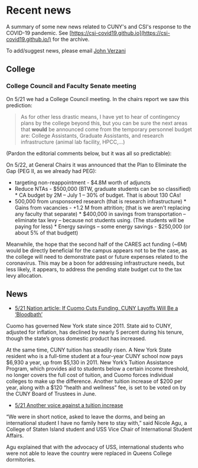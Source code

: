 # Recent news

A summary of some new news related to CUNY's and CSI's response to the COVID-19 pandemic. See [https://csi-covid19.github.io](https://csi-covid19.github.io/) for the archive.

To add/suggest news, please email [John Verzani](mailto:jverzani@gmail.com)



## College

### College Council and  Faculty Senate meeting

On 5/21 we had a  College Council meeting. In the  chairs  report we saw this prediction:


> As for other less drastic means, I have yet to hear of contingency plans by the college beyond this, but you can be sure the next areas that **would** be announced come from the temporary personnel budget are: College Assistants, Graduate Assistants,  and research infrastructure  (animal lab facility, HPCC,...)



(Pardon the editorial   comments below,  but  it was  all  so predictable):

On 5/22, at  General Chairs  it was  announced that the Plan to  Eliminate the Gap (PEG II, as we  already had   PEG):

* targeting non-reappointment - \$4.8M worth of adjuncts
* Reduce NTAs - \$500,000   (BTW,  graduate  students can be so  classified)
* CA budget by 2M – July 1 – 30% of budget. That  is about  130  CAs!
* 500,000 from unsponsored research (that is research infrastructure)
* Gains from vacancies - +1.2 M from attrition; (that is  we  aren't replacing any faculty that separate)
* \$400,000 in savings from transportation – eliminate tax levy – because not students using. (The students  will be paying for  less)
* Energy savings – some energy savings - \$250,000 (or about 5%  of that budgett)


Meanwhile, the hope that the  second half of  the CARES act funding  (~6M) would be directly beneficial for  the campus appears not  to  be  the case, as the college will  need  to demonstrate past or  future expenses related to the coronavirus. This may be a boon  for  addressing  infrastructure  needs, but less likely,  it  appears,  to address  the pending state budget cut to the tax levy allocation.


## News

* [5/21  Nation article: If Cuomo Cuts Funding, CUNY Layoffs Will Be a ‘Bloodbath’](https://www.thenation.com/article/society/new-york-cuomo-cuny-cuts/)

Cuomo has governed New York state since 2011. State aid to CUNY, adjusted for inflation, has declined by nearly 5 percent during his tenure, though the state’s gross domestic product has increased.

At the same time, CUNY tuition has steadily risen. A New York State resident who is a full-time student at a four-year CUNY school now pays \$6,930 a year, up from \$5,130 in 2011. New York’s Tuition Assistance Program, which provides aid to students below a certain income threshold, no longer covers the full cost of tuition, and Cuomo forces individual colleges to make up the difference. Another tuition increase of \$200 per year, along with a \$120 “health and wellness” fee, is set to be voted on by the CUNY Board of Trustees in June.

* [5/21 Another voice  against a tuition  increase](https://www.queenscountypolitics.com/2020/05/19/stavisky-students-request-cuny-tuition-hike-freeze/)

“We were in short notice, asked to leave the dorms, and being an international student I have no family here to stay with,” said Nicole Agu, a College of Staten Island student and USS Vice Chair of International Student Affairs.

Agu explained that with the advocacy of USS, international students who were not able to leave the country were replaced in Queens College dormitories. 

